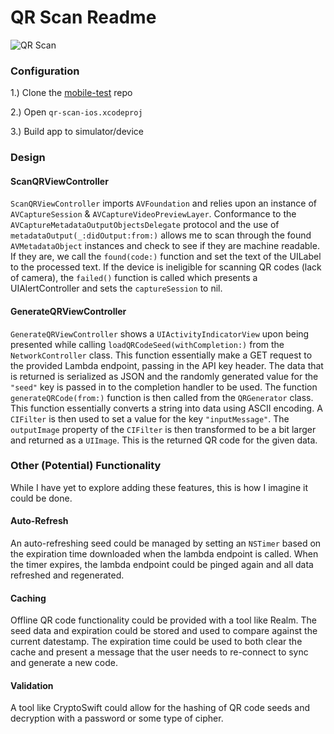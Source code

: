 # QR Scan Readme

![QR Scan](https://i.imgur.com/Y9DJYoH.png)

### Configuration

1.) Clone the [mobile-test](https://github.com/kalub92/mobile-test) repo

2.) Open `qr-scan-ios.xcodeproj`

3.) Build app to simulator/device

### Design

#### ScanQRViewController

`ScanQRViewController` imports `AVFoundation` and relies upon an instance of `AVCaptureSession` & `AVCaptureVideoPreviewLayer`. Conformance to the `AVCaptureMetadataOutputObjectsDelegate` protocol and the use of `metadataOutput(_:didOutput:from:)` allows me to scan through the found `AVMetadataObject` instances and check to see if they are machine readable. If they are, we call the `found(code:)` function and set the text of the UILabel to the processed text. If the device is ineligible for scanning QR codes (lack of camera), the `failed()` function is called which presents a UIAlertController and sets the `captureSession` to nil.

#### GenerateQRViewController

`GenerateQRViewController` shows a `UIActivityIndicatorView` upon being presented while calling `loadQRCodeSeed(withCompletion:)` from the `NetworkController` class. This function essentially make a GET request to the provided Lambda endpoint, passing in the API key header. The data that is returned is serialized as JSON and the randomly generated value for the `"seed"` key is passed in to the completion handler to be used. The function `generateQRCode(from:)` function is then called from the `QRGenerator` class. This function essentially converts a string into data using ASCII encoding. A `CIFilter` is then used to set a value for the key `"inputMessage"`. The `outputImage` property of the `CIFilter` is then transformed to be a bit larger and returned as a `UIImage`. This is the returned QR code for the given data.

### Other (Potential) Functionality

While I have yet to explore adding these features, this is how I imagine it could be done.

#### Auto-Refresh

An auto-refreshing seed could be managed by setting an `NSTimer` based on the expiration time downloaded when the lambda endpoint is called. When the timer expires, the lambda endpoint could be pinged again and all data refreshed and regenerated.

#### Caching

Offline QR code functionality could be provided with a tool like Realm. The seed data and expiration could be stored and used to compare against the current datestamp. The expiration time could be used to both clear the cache and present a message that the user needs to re-connect to sync and generate a new code.

#### Validation

A tool like CryptoSwift could allow for the hashing of QR code seeds and decryption with a password or some type of cipher.
